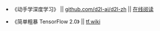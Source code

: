 * 《动手学深度学习》 || [github.com/d2l-ai/d2l-zh](https://github.com/d2l-ai/d2l-zh) || [在线阅读](http://zh.d2l.ai/)

* 《简单粗暴 TensorFlow 2.0》 || [tf.wiki](https://tf.wiki/)
